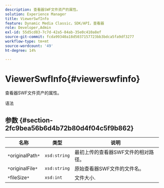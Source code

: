 ```yaml
---
description: 查看器SWF文件资产的属性。
solution: Experience Manager
title: ViewerSwfInfo
feature: Dynamic Media Classic，SDK/API，查看器
role: Developer,Admin
exl-id: 55d5cd83-7c7d-42a5-84ab-35e0c410a8ef
source-git-commit: fcda99340a18d5037157723bb3bdca5fa9df3277
workflow-type: tm+mt
source-wordcount: '49'
ht-degree: 14%

---
```


# ViewerSwfInfo{#viewerswfinfo}

查看器SWF文件资产的属性。

语法

## 参数 {#section-2fc9bea56b6d4b72b80d4f04c5f9b862}

| 名称 | 类型 | 说明 |
|---|---|---|
| `*`originalPath`*` | `xsd:string` | 最初上传的查看器SWF文件的相对路径。 |
| `*`originalFile`*` | `xsd:string` | 原始查看器SWF文件的文件名。 |
| `*`fileSize`*` | `xsd:int` | 文件大小. |
